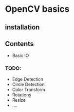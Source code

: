 # OpenCV basics

## installation


## Contents
- Basic IO




### TODO:
- Edge Detection
- Circle Detection
- Color Transform
- Rotations
- Resize
- ....
